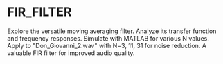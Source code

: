 # FIR_FILTER
Explore the versatile moving averaging filter. Analyze its transfer function and frequency responses. Simulate with MATLAB for various N values. Apply to "Don_Giovanni_2.wav" with N=3, 11, 31 for noise reduction. A valuable FIR filter for improved audio quality.
